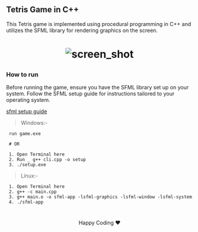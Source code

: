 ## Tetris Game in C++

This Tetris game is implemented using procedural programming in C++ and utilizes the SFML library for rendering graphics on the screen.

<h1 align='center'>

![screen_shot](https://user-images.githubusercontent.com/78583049/206762698-93b4da5d-864f-4346-94be-3a36436203b9.png)



### How to run

Before running the game, ensure you have the SFML library set up on your system. Follow the SFML setup guide for instructions tailored to your operating system.

[sfml setup guide](https://www.sfml-dev.org/tutorials/2.5/start-vc.php)

> Windows:- 

```
 run game.exe
 
 # OR

 1. Open Terminal here
 2. Run _ g++ cli.cpp -o setup
 3. ./setup.exe
```

> Linux:-
```
 1. Open Terminal here
 2. g++ -c main.cpp
 3. g++ main.o -o sfml-app -lsfml-graphics -lsfml-window -lsfml-system
 4. ./sfml-app 
```

#

<div align='center'>Happy Coding ♥</div>
